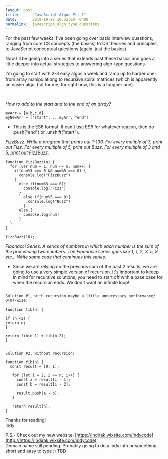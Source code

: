 ```yaml
---
layout: post
title:      "JavaScript Algos Pt. 1"
date:       2019-10-28 10:53:09 -0400
permalink:  javascript_algo_type_questions
---
```



For the past few weeks, I've been going over basic interview questions, ranging from core CS concepts (the basics) to CS theories and principles, to JavaScript conceptual questions (again, just the basics). 

Now I'll be going into a series that extends past these basics and goes a little deeper into actual strategies to answering algo-type questions. 

I'm going to start with 2-3 easy algos a week and ramp up to harder one; from array manipulationg to recursive spiral matrices (which is apparently an easier algo, but for me, for right now, this is a tougher one). 

<br>

*How to add to the start and to the end of an array?*
```
myArr = [a,b,c,d]
myNewArr = ["start", ...myArr, "end"]
```
* This is the ES6 format. If can't use ES6 for whatever reason, then do .push("end") or .unshift("start"). 


*FizzBuzz. Write a program that prints out 1-100. For every mutiple of 3, print out Fizz. For every multiple of 5, print out Buzz. For every multiple of 3 and 5, print out FizzBuzz.*

```
function fizzBuzz(n) {
  for (var num = 1; num <= n; num++) {
    if(num%3 === 0 && num%5 === 0) {
      console.log("FizzBuzz")
    }
      else if(num%3 === 0){
        console.log("Fizz")
      }
        else if(num%5 === 0){
          console.log("Buzz")
        }
      else {
        console.log(num)
      }
  }
}

fizzBuzz(16);
```


*Fibonacci Series. A series of numbers in which each number is the sum of the proceeding two numbers. The Fibonacci series goes like 1, 1, 2, 3, 5, 8 etc...  Write some code that continues this series.*
* Since we are relying on the previous sum of the past 2 results, we are going to use a very simple version of recursion. It's important to keeep in mind for recursive solutions, you need to start off with a base case for when the recursion ends. We don't want an infinite loop! 

```

Solution #1, with recursion maybe a little unnecessary performance/ O(n)-wise:

function fib(n) {

if (n <2) {
return n;
}

return fib(n-1) + fib(n-2);
}


Solution #2, without recursion: 

function fib(n) {
  const result = [0, 1];

   for (let i = 2; i <= n; i++) {
     const a = result[i - 1];
     const b = result[i - 2];

     result.push(a + b);
   }

   return result[n];
}

```





Thanks for reading!<br>
Indy 


P.S.- Check out my new website! [https://indirak.wixsite.com/indycode](http://https://indirak.wixsite.com/indycode) <br>
Domain name still pending. Probably going to do a indy.info or something short and easy to type :) TBD
